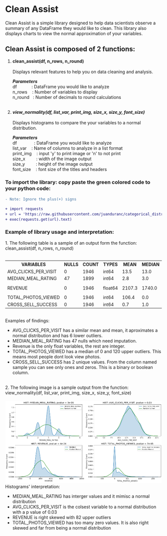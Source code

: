 # Clean Assist

Clean Assist is a simple library designed to help data scientists observe a summary of any DataFrame they would like to clean.
This library also displays charts to view the normal approximation of your variables.<br>

**Clean Assist is composed of 2 functions:**
---------
1. **clean_assist(df, n_rows, n_round)**<br><br>
    Displays relevant features to help you on data cleaning and analysis.<br>
    
    ***Parameters***<br>
    df  &nbsp;&nbsp;&nbsp;&nbsp;&nbsp;&nbsp;&nbsp;&nbsp;&nbsp;&nbsp;   : DataFrame you would like to analyze<br>
    n_rows &nbsp;&nbsp; : Number of variables to display<br>
    n_round &nbsp; :  Number of decimals to round calculations<br><br>
2. ***view_normality(df, list_var, print_img, size_x, size_y, font_size)***<br><br>
    Displays histograms to compare the your variables to a normal distribution.<br>
    
    ***Parameters***<br>
    df  &nbsp;&nbsp;&nbsp;&nbsp;&nbsp;&nbsp;&nbsp;&nbsp;&nbsp;&nbsp;&nbsp;&nbsp;   : DataFrame you would like to analyze<br>
    list_var &nbsp;&nbsp; : Name of columns to analyze in a list format<br>
    print_img &nbsp;&nbsp; : input 'y' to print image or 'n' to not print<br>
    size_x &nbsp;&nbsp;&nbsp;&nbsp;&nbsp;&nbsp;&nbsp; :  width of the image output<br>
    size_y &nbsp;&nbsp;&nbsp;&nbsp;&nbsp;&nbsp;&nbsp; :  height of the image output<br>
    font_size &nbsp;&nbsp; :  font size of the titles and headers<br>

### To import the library: copy paste the green colored code to your python code:
```diff
- Note: Ignore the plus(+) signs
```
```diff
+ import requests
+ url = 'https://raw.githubusercontent.com/juanduranc/categorical_distribution_juan/master/info'
+ exec(requests.get(url).text)
```

<!DOCTYPE html>
<html>
<body>

<h3>Example of library usage and interpretation:</h3>
1. The following table is a sample of an output form the function: clean_assist(df, n_rows, n_round)<br><br>

<table>
     <tr>
      <th>VARIABLES</th>
      <th>NULLS</th>
      <th>COUNT</th>
      <th>TYPES</th>
      <th>MEAN</th>
      <th>MEDIAN</th>
      <th>UNIQUES</th>
      <th>SAMPLE_________________________________</th>
      <th>Outliers</th>
      <th>pval(Norm)</th>
    </tr>
    <tr height="20">
      <td>AVG_CLICKS_PER_VISIT</td>
      <td>0</td>
      <td>1946</td>
      <td>int64</td>
      <td>13.5</td>
      <td>13.0</td>
      <td>15</td>
      <td>[11, 13, 12, 13, 13, 17, 10, 13, 12, 12]</td>
      <td>[6,0]</td>
      <td>0.03</td>
    </tr>
    <tr>
      <td>MEDIAN_MEAL_RATING</td>
      <td>47</td>
      <td>1899</td>
      <td>int64</td>
      <td>2.8</td>
      <td>3.0</td>
      <td>5</td>
      <td>[3, 3, 3, 3, 3, 2, 4, 3, 3, 3]</td>
      <td>[0,13]</td>
      <td>3e-06</td>
    </tr>
    <tr>
      <td>REVENUE</td>
      <td>0</td>
      <td>1946</td>
      <td>float64</td>
      <td>2107.3</td>
      <td>1740.0</td>
      <td>859</td>
      <td>[1880, 1495, 2572.5, 1647, 1923, 1250]</td>
      <td>[0,82]</td>
      <td>1e-21</td>
    </tr>
    <tr>
      <td>TOTAL_PHOTOS_VIEWED</td>
      <td>0</td>
      <td>1946</td>
      <td>int64</td>
      <td>106.4</td>
      <td>0.0</td>
      <td>371</td>
      <td>[0, 90, 0, 0, 253, 0, 705, 0, 0, 0]</td>
      <td>[0,120]</td>
      <td>5e-90</td>
    </tr>
      <td>CROSS_SELL_SUCCESS</td>
      <td>0</td>
      <td>1946</td>
      <td>int64</td>
      <td>0.7</td>
      <td>1.0</td>
      <td>2</td>
      <td>[1, 1, 1, 0, 1, 1, 0, 1, 1, 1]</td>
      <td></td>
      <td>1e-159</td>
</table><br>
Examples of findings:<br>
<ul>
  <li>AVG_CLICKS_PER_VISIT has a similar mean and mean, it aproximates a normal distribution and has 6 lower outliers.</li>
  <li>MEDIAN_MEAL_RATING has 47 nulls which need imputation.</li>
  <li>Revenue is the only float variables, the rest are integer.</li>
  <li>TOTAL_PHOTOS_VIEWED has a median of 0 and 120 upper outliers. This means most people dont look view photos.</li>
  <li>CROSS_SELL_SUCCESS has 2 unique values. From the column named sample you can see only ones and zeros. This is a binary or boolean column.</li>
</ul>
<br>
2. The following image is a sample output from the function: view_normality(df, list_var, print_img, size_x, size_y, font_size)<br><br>
<img src="https://raw.githubusercontent.com/juanduranc/Clean-Assist/master/normality.png" />
<br>
Histograms' interpretation:<br>
<ul>
  <li>MEDIAN_MEAL_RATING has interger values and it mimisc a normal distribution</li>
  <li>AVG_CLICKS_PER_VISIT is the colsest variable to a normal distribution with a p value of 0.03</li>
  <li>REVENUE is right skewed with 82 upper outliers</li>
  <li>TOTAL_PHOTOS_VIEWED has too many zero values. It is also right skewed and far from being a normal distribution</li>
</ul>
</body>
</html>


